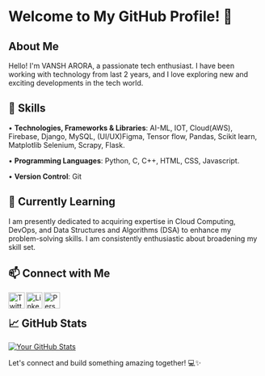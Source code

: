 # Welcome to My GitHub Profile! 👋

## About Me

Hello! I'm VANSH ARORA, a passionate tech enthusiast. I have been working with technology from last 2 years, and I love exploring new and exciting developments in the tech world.

## 🔧 Skills
• **Technologies, Frameworks & Libraries**: AI-ML, IOT, Cloud(AWS), Firebase, Django, MySQL, (UI/UX)Figma,
  Tensor flow, Pandas, Scikit learn, Matplotlib Selenium, Scrapy, Flask.
  
• **Programming Languages**: Python, C, C++, HTML, CSS, Javascript.

• **Version Control**: Git

## 🌱 Currently Learning

I am presently dedicated to acquiring expertise in Cloud Computing, DevOps, and Data Structures and Algorithms (DSA) to enhance my problem-solving skills. I am consistently enthusiastic about broadening my skill set.

## 📫 Connect with Me

[<img align="left" alt="Twitter" width="32px" src="https://img.icons8.com/color/48/000000/twitter.png" />](https://x.com/arovns?t=sjEqGb7nkGMGCqHUerMtZw&s=09)
[<img align="left" alt="LinkedIn" width="32px" src="https://img.icons8.com/color/48/000000/linkedin.png" />](https://www.linkedin.com/in/vansh-arora-14075a1b4/)
[<img align="left" alt="Personal Website" width="32px" src="https://img.icons8.com/color/48/000000/domain.png" />](https://vns-incognito.github.io/vansh-portfolio/#projects)

<br />

## 📈 GitHub Stats

[![Your GitHub Stats](https://github-readme-stats.vercel.app/api?username=vns-incognito&show_icons=true&theme=radical)](https://github.com/vns-incognito)


Let's connect and build something amazing together! 💻✨
